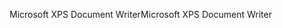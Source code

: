 <span data-ttu-id="6a6a8-101">Microsoft XPS Document Writer</span><span class="sxs-lookup"><span data-stu-id="6a6a8-101">Microsoft XPS Document Writer</span></span>